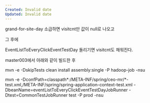 ```yaml
---
Created: Invalid date
Updated: Invalid date
---
```

grand-for-site-day 소급하면 visitcnt만 값이 null로 나오고

그 후에

EventListToEveryClickEventTestDay 돌리기면 visitcnt도 채워진다.

master003에서 아래와 같이 빌드한 후

mvn -e -DskipTests clean install assembly:single -P hadoop-job -nsu

mvn -e -DconfPath=classpath*:/META-INF/spring/ceo-mr/*-test.xml,/META-INF/spring/spring-application-context-test.xml -DbeanName=eventListToEveryClickEventTestDayJobRunner -Dtest=CommonTestJobRunner test -P prod -nsu